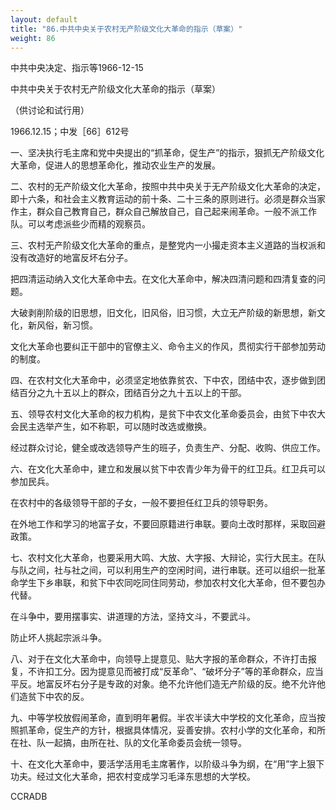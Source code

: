 ```yaml
---
layout: default
title: "86.中共中央关于农村无产阶级文化大革命的指示（草案）"
weight: 86
---
```


中共中央决定、指示等1966-12-15

中共中央关于农村无产阶级文化大革命的指示（草案）

（供讨论和试行用）

1966.12.15；中发［66］612号

一、坚决执行毛主席和党中央提出的“抓革命，促生产”的指示，狠抓无产阶级文化大革命，促进人的思想革命化，推动农业生产的发展。

二、农村的无产阶级文化大革命，按照中共中央关于无产阶级文化大革命的决定，即十六条，和社会主义教育运动的前十条、二十三条的原则进行。必须是群众当家作主，群众自己教育自己，群众自己解放自己，自己起来闹革命。一般不派工作队。可以考虑派些少而精的观察员。

三、农村无产阶级文化大革命的重点，是整党内一小撮走资本主义道路的当权派和没有改造好的地富反坏右分子。

把四清运动纳入文化大革命中去。在文化大革命中，解决四清问题和四清复查的问题。

大破剥削阶级的旧思想，旧文化，旧风俗，旧习惯，大立无产阶级的新思想，新文化，新风俗，新习惯。

文化大革命也要纠正干部中的官僚主义、命令主义的作风，贯彻实行干部参加劳动的制度。

四、在农村文化大革命中，必须坚定地依靠贫农、下中农，团结中农，逐步做到团结百分之九十五以上的群众，团结百分之九十五以上的干部。

五、领导农村文化大革命的权力机构，是贫下中农文化革命委员会，由贫下中农大会民主选举产生，如不称职，可以随时改选或撤换。

经过群众讨论，健全或改选领导产生的班子，负责生产、分配、收购、供应工作。

六、在文化大革命中，建立和发展以贫下中农青少年为骨干的红卫兵。红卫兵可以参加民兵。

在农村中的各级领导干部的子女，一般不要担任红卫兵的领导职务。

在外地工作和学习的地富子女，不要回原籍进行串联。要向土改时那样，采取回避政策。

七、农村文化大革命，也要采用大鸣、大放、大字报、大辩论，实行大民主。在队与队之间，社与社之间，可以利用生产的空闲时间，进行串联。还可以组织一批革命学生下乡串联，和贫下中农同吃同住同劳动，参加农村文化大革命，但不要包办代替。

在斗争中，要用摆事实、讲道理的方法，坚持文斗，不要武斗。

防止坏人挑起宗派斗争。

八、对于在文化大革命中，向领导上提意见、贴大字报的革命群众，不许打击报复，不许扣工分。因为提意见而被打成“反革命”、“破坏分子”等的革命群众，应当平反。地富反坏右分子是专政的对象。绝不允许他们造无产阶级的反。绝不允许他们造贫下中农的反。

九、中等学校放假闹革命，直到明年暑假。半农半读大中学校的文化革命，应当按照抓革命，促生产的方针，根据具体情况，妥善安排。农村小学的文化革命，和所在社、队一起搞，由所在社、队的文化革命委员会统一领导。

十、在文化大革命中，要活学活用毛主席著作，以阶级斗争为纲，在“用”字上狠下功夫。经过文化大革命，把农村变成学习毛泽东思想的大学校。

CCRADB

